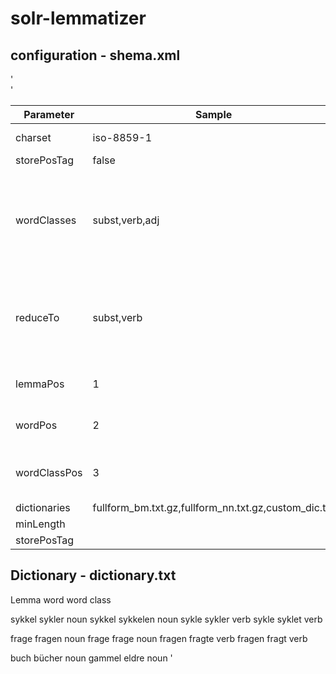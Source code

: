 # solr-lemmatizer

## configuration - shema.xml

'    
    <fieldType name="text_lem" class="solr.TextField" positionIncrementGap="100" multiValued="true">
      <analyzer type="index">
        <tokenizer class="solr.StandardTokenizerFactory"/>
        <filter class="solr.StopFilterFactory" ignoreCase="true" words="stopwords.txt" />
        <filter class="org.apache.lucene.analysis.lemmatizer.DictionaryLemmatizerFilterFactory" 
        	dictionaries="dictionary.txt"
        	lemmaPos="0"
			wordPos="1" 
        />
        <filter class="solr.LowerCaseFilterFactory"/>
      </analyzer>
      <analyzer type="query">
        <tokenizer class="solr.StandardTokenizerFactory"/>
        <filter class="solr.StopFilterFactory" ignoreCase="true" words="stopwords.txt" />
        <filter class="org.apache.lucene.analysis.lemmatizer.DictionaryLemmatizerFilterFactory" 
        	dictionaries="dictionary.txt"
        	lemmaPos="0"
			wordPos="1" 
        />
        <filter class="solr.LowerCaseFilterFactory"/>
      </analyzer>
    </fieldType>
'

Parameter | Sample | Description
------------ | -------------| -------------
charset|iso-8859-1|charset of the dic file
storePosTag|false|
wordClasses|subst,verb,adj|which word class to add (note: bad parameter name, will be changed)
reduceTo|subst,verb|words with several stems get reduced to one in this order. Optionally
lemmaPos|1| Where to find the lemmas
wordPos|2|Where to find the words
wordClassPos|3|Where to find the word classes. 
dictionaries|fullform_bm.txt.gz,fullform_nn.txt.gz,custom_dic.txt|
minLength||
storePosTag||


## Dictionary - dictionary.txt

Lemma	word	word class

sykkel	sykler	noun
sykkel	sykkelen	noun
sykle	sykler	verb
sykle	syklet	verb

frage	fragen	noun
frage	frage noun
fragen	fragte	verb
fragen	fragt	verb

buch	bücher	noun
gammel	eldre	noun
'